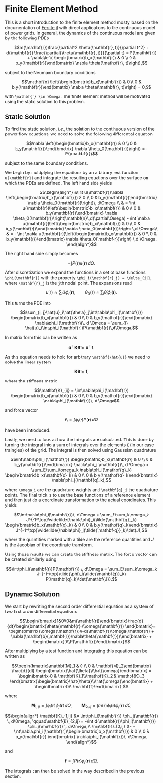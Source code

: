 # Finite Element Method

This is a short introduction to the finite element method mostyl based on the documentation of [Ferrite.jl](https://ferrite-fem.github.io/Ferrite.jl/stable/manual/fe_intro/) with direct applications to the continuous model of power grids.
In general, the dynamics of the continuous model are given by the following PDEs

```math
m(\mathbf{r})\frac{\partial^2 \theta(\mathbf{r}, t)}{\partial t^2} + d(\mathbf{r}) \frac{\partial{\theta(\mathbf{r}, t)}}{\partial t} = P(\mathbf{r}) + \nabla\left(
        \begin{bmatrix}b_x(\mathbf{r}) & 0 \\ 0 & b_y(\mathbf{r})\end{bmatrix} \nabla \theta(\mathbf{r}, t)\right),
```

subject to the Neumann boundary conditions

```math
\mathbf{n} \left(\begin{bmatrix}b_x(\mathbf{r}) & 0 \\ 0 & b_y(\mathbf{r})\end{bmatrix} \nabla \theta(\mathbf{r}, t)\right) = 0,
```

with ``\mathbf{r} \in \Omega``.
The finite element method will be motivated using the static solution to this problem.

## Static Solution

To find the static solution, *i.e.*, the solution to the continuous version of the power flow equations, we need to solve the following differential equation

```math
\nabla \left(\begin{bmatrix}b_x(\mathbf{r}) & 0 \\ 0 & b_y(\mathbf{r})\end{bmatrix} \nabla \theta_0(\mathbf{r})\right) = -P(\mathbf{r})
```

subject to the same boundary conditions.

We begin by multiplying the equations by an arbitrary test function ``u(\mathbf{r})`` and integrate the resulting equations over the surface on which the PDEs are defined.
The left hand side yields

```math
\begin{align*}
    &\int u(\mathbf{r})\nabla \left(\begin{bmatrix}b_x(\mathbf{r}) & 0 \\ 0 & b_y(\mathbf{r})\end{bmatrix} \nabla \theta_0(\mathbf{r})\right)\, d\Omega \\
    & = \int u(\mathbf{r})\left(\begin{bmatrix}b_x(\mathbf{r}) & 0 \\ 0 & b_y(\mathbf{r})\end{bmatrix} \nabla \theta_0(\mathbf{r})\right)\mathbf{n}\,d(\partial\Omega) - \int \nabla u(\mathbf{r})\left(\begin{bmatrix}b_x(\mathbf{r}) & 0 \\ 0 & b_y(\mathbf{r})\end{bmatrix} \nabla \theta_0(\mathbf{r})\right) \,d \Omega\\
    & = - \int \nabla u(\mathbf{r})\left(\begin{bmatrix}b_x(\mathbf{r}) & 0 \\ 0 & b_y(\mathbf{r})\end{bmatrix} \nabla \theta_0(\mathbf{r})\right) \,d \Omega.
\end{align*}
```

The right hand side simply becomes

```math
-\int P(\mathbf{r}) u(\mathbf{r}) \, d\Omega.
```

After discretization we expand the functions in a set of base functions ``\phi(\mathbf{r})`` with the property ``\phi_i(\mathbf{r}_j) = \delta_{ij}``, where ``\mathbf{r}_j`` is the ``j``th nodal point.
The expansions read

```math
u(\mathbf{r}) \approx \sum_i\hat{u}_i\phi_i(\mathbf{r}),\qquad \theta_0(\mathbf{r}) \approx \sum_i\hat{\theta}_i\phi_i(\mathbf{r}).
```

This turns the PDE into

```math
\sum_{i, j}\hat{u}_i\hat{\theta}_j\int\nabla\phi_i(\mathbf{r})
\begin{bmatrix}b_x(\mathbf{r}) & 0 \\ 0 & b_y(\mathbf{r})\end{bmatrix}
\nabla\phi_j(\mathbf{r})\, d \Omega = \sum_{i} \hat{u}_i\int\phi_i(\mathbf{r})P(\mathbf{r})\,d\Omega.
```

In matrix form this can be written as

```math
\mathbf{\hat{u}}^\top \mathbf{K} \mathbf{\hat{\theta}} = \mathbf{\hat{u}}^\top\mathbf{f}.
```

As this equation needs to hold for arbitrary ``\mathbf{\hat{u}}`` we need to solve the linear system

```math
\mathbf{K} \mathbf{\hat{\theta}} = \mathbf{f},
```

where the stiffness matrix

```math
\mathbf{K}_{ij} = \int\nabla\phi_i(\mathbf{r})
\begin{bmatrix}b_x(\mathbf{r}) & 0 \\ 0 & b_y(\mathbf{r})\end{bmatrix}
\nabla\phi_j(\mathbf{r})\, d \Omega
```

and force vector

```math
\mathbf{f}_i = \int\phi_i(\mathbf{r})P(\mathbf{r})\,d\Omega
```

have been introduced.

Lastly, we need to look at how the integrals are calculated.
This is done by turning the integral into a sum of integrals over the elements ``E`` (in our case traingles) of the grid.
The integral is then solved using Gaussian quadrature

```math
\int\nabla\phi_i(\mathbf{r})
\begin{bmatrix}b_x(\mathbf{r}) & 0 \\ 0 & b_y(\mathbf{r})\end{bmatrix}
\nabla\phi_j(\mathbf{r})\, d \Omega = \sum_E\sum_i\omega_k \nabla\phi_i(\mathbf{q}_k)
\begin{bmatrix}b_x(\mathbf{q}_k) & 0 \\ 0 & b_y(\mathbf{q}_k)\end{bmatrix}
\nabla\phi_j(\mathbf{q}_k),
```

where ``\omega_i`` are the quadrature weights and ``\mathbf{q}_i`` the quadrature points.
The final trick is to use the base functions of a reference element and then just do a coordinate transformation to the actual coordinates.
This yields

```math
\int\nabla\phi_i(\mathbf{r})\, d\Omega = \sum_E\sum_k\omega_k J^{-1^\top}\widetilde{\nabla\phi}_i(\tilde{\mathbf{q}}_k)
\begin{bmatrix}b_x(\mathbf{q}_k) & 0 \\ 0 & b_y(\mathbf{q}_k)\end{bmatrix}
J^{-1^\top}\widetilde{\nabla\phi}_j(\tilde{\mathbf{q}}_k)\det(J),
```

where the quantities marked with a tilde are the reference quantities and $J$ is the Jacobian of the coordinate transform.

Using these results we can create the stiffness matrix.
The force vector can be created similarly using

```math
\int\phi_i(\mathbf{r})P(\mathbf{r}) \, d\Omega = \sum_E\sum_k\omega_k J^{-1^\top}\tilde{\phi}_i(\tilde{\mathbf{q}}_k) P(\mathbf{q}_k)\det(\mathbf{J}).
```

## Dynamic Solution

We start by rewriting the second order differential equation as a system of two first order differential equations

```math
\begin{bmatrix}1&0\\0&m(\mathbf{r})\end{bmatrix}\frac{d}{dt}\begin{bmatrix}\theta(\mathbf{r})\\\omega(\mathbf{r}) \end{bmatrix}=
\begin{bmatrix}\omega(\mathbf{r})\\-d(\mathbf{r})\omega(\mathbf{r}) + \nabla(\mathbf{b}(\mathbf{r})\nabla\theta(\mathbf{r}))\end{bmatrix} + 
\begin{bmatrix}0\\P(\mathbf{r})\end{bmatrix}
```

After multiplying by a test function and integrating this equation can be written as

```math
\begin{bmatrix}\mathbf{M}_1 & 0 \\ 0 & \mathbf{M}_2\end{bmatrix} \frac{d}{dt} \begin{bmatrix}\hat{\theta}\\\hat{\omega}\end{bmatrix} =
\begin{bmatrix}0 & \mathbf{K}_1\\\mathbf{K}_2 & \mathbf{K}_3 \end{bmatrix}\begin{bmatrix}\hat{\theta}\\\hat{\omega}\end{bmatrix} + \begin{bmatrix}0\\ \mathbf{f}\end{bmatrix},
```

where

```math
\mathbf{M}_{1,ij} = \int\phi_i(\mathbf{r}) \phi_j(\mathbf{r}) \, d\Omega, \qquad\mathbf{M}_{2,ij} = \int m(\mathbf{r})\phi_i(\mathbf{r}) \phi_j(\mathbf{r}) \, d\Omega,
```

```math
\begin{align*}
\mathbf{K}_{1,ij} &= \int\phi_i(\mathbf{r}) \phi_j(\mathbf{r}) \, d\Omega, \qquad\mathbf{K}_{2,ij} = -\int d(\mathbf{r})\phi_i(\mathbf{r}) \phi_j(\mathbf{r}) \, d\Omega,\\
\mathbf{K}_{3,ij} &= -\int\nabla\phi_i(\mathbf{r})\begin{bmatrix}b_x(\mathbf{r}) & 0 \\ 0 & b_y(\mathbf{r}) \end{bmatrix} \nabla\phi_j(\mathbf{r})\, d\Omega,
\end{align*}
```

and

```math
\mathbf{f} = \int P(\mathbf{r})\phi_i(\mathbf{r})\, d\Omega.
```

The integrals can then be solved in the way described in the previous section.
